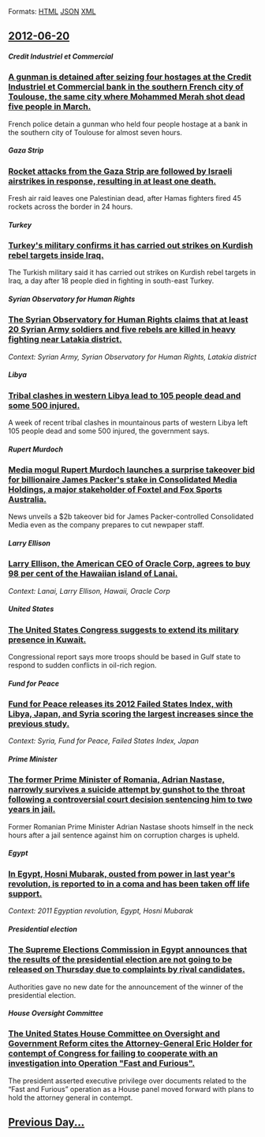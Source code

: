 
Formats: [HTML](2012/06/20/index.html)  [JSON](2012/06/20/index.json)  [XML](2012/06/20/index.xml)  

## [2012-06-20](/news/2012/06/20/index.md)

##### Credit Industriel et Commercial
### [A gunman is detained after seizing four hostages at the Credit Industriel et Commercial bank in the southern French city of Toulouse, the same city where Mohammed Merah shot dead five people in March. ](/news/2012/06/20/a-gunman-is-detained-after-seizing-four-hostages-at-the-cra-c-dit-industriel-et-commercial-bank-in-the-southern-french-city-of-toulouse-the-s.md)
French police detain a gunman who held four people hostage at a bank in the southern city of Toulouse for almost seven hours.

##### Gaza Strip
### [Rocket attacks from the Gaza Strip are followed by Israeli airstrikes in response, resulting in at least one death. ](/news/2012/06/20/rocket-attacks-from-the-gaza-strip-are-followed-by-israeli-airstrikes-in-response-resulting-in-at-least-one-death.md)
Fresh air raid leaves one Palestinian dead, after Hamas fighters fired 45 rockets across the border in 24 hours.

##### Turkey
### [Turkey's military confirms it has carried out strikes on Kurdish rebel targets inside Iraq. ](/news/2012/06/20/turkey-s-military-confirms-it-has-carried-out-strikes-on-kurdish-rebel-targets-inside-iraq.md)
The Turkish military said it has carried out strikes on Kurdish rebel targets in Iraq, a day after 18 people died in fighting in south-east Turkey.

##### Syrian Observatory for Human Rights
### [The Syrian Observatory for Human Rights claims that at least 20 Syrian Army soldiers and five rebels are killed in heavy fighting near Latakia district. ](/news/2012/06/20/the-syrian-observatory-for-human-rights-claims-that-at-least-20-syrian-army-soldiers-and-five-rebels-are-killed-in-heavy-fighting-near-latak.md)
_Context: Syrian Army, Syrian Observatory for Human Rights, Latakia district_

##### Libya
### [Tribal clashes in western Libya lead to 105 people dead and some 500 injured. ](/news/2012/06/20/tribal-clashes-in-western-libya-lead-to-105-people-dead-and-some-500-injured.md)
A week of recent tribal clashes in mountainous parts of western Libya left 105 people dead and some 500 injured, the government says.

##### Rupert Murdoch
### [Media mogul Rupert Murdoch launches a surprise takeover bid for billionaire James Packer's stake in Consolidated Media Holdings, a major stakeholder of Foxtel and Fox Sports Australia. ](/news/2012/06/20/media-mogul-rupert-murdoch-launches-a-surprise-takeover-bid-for-billionaire-james-packer-s-stake-in-consolidated-media-holdings-a-major-sta.md)
News unveils a $2b takeover bid for James Packer-controlled Consolidated Media even as the company prepares to cut newpaper staff.

##### Larry Ellison
### [Larry Ellison, the American CEO of Oracle Corp, agrees to buy 98 per cent of the Hawaiian island of Lanai. ](/news/2012/06/20/larry-ellison-the-american-ceo-of-oracle-corp-agrees-to-buy-98-per-cent-of-the-hawaiian-island-of-lanai.md)
_Context: Lanai, Larry Ellison, Hawaii, Oracle Corp_

##### United States
### [The United States Congress suggests to extend its military presence in Kuwait. ](/news/2012/06/20/the-united-states-congress-suggests-to-extend-its-military-presence-in-kuwait.md)
Congressional report says more troops should be based in Gulf state to respond to sudden conflicts in oil-rich region.

##### Fund for Peace
### [Fund for Peace releases its 2012 Failed States Index, with Libya, Japan, and Syria scoring the largest increases since the previous study. ](/news/2012/06/20/fund-for-peace-releases-its-2012-failed-states-index-with-libya-japan-and-syria-scoring-the-largest-increases-since-the-previous-study.md)
_Context: Syria, Fund for Peace, Failed States Index, Japan_

##### Prime Minister
### [The former Prime Minister of Romania, Adrian Nastase, narrowly survives a suicide attempt by gunshot to the throat following a controversial court decision sentencing him to two years in jail. ](/news/2012/06/20/the-former-prime-minister-of-romania-adrian-nastase-narrowly-survives-a-suicide-attempt-by-gunshot-to-the-throat-following-a-controversia.md)
Former Romanian Prime Minister Adrian Nastase shoots himself in the neck hours after a jail sentence against him on corruption charges is upheld.

##### Egypt
### [In Egypt, Hosni Mubarak, ousted from power in last year's revolution, is reported to in a coma and has been taken off life support. ](/news/2012/06/20/in-egypt-hosni-mubarak-ousted-from-power-in-last-year-s-revolution-is-reported-to-in-a-coma-and-has-been-taken-off-life-support.md)
_Context: 2011 Egyptian revolution, Egypt, Hosni Mubarak_

##### Presidential election
### [The Supreme Elections Commission in Egypt announces that the results of the presidential election are not going to be released on Thursday due to complaints by rival candidates. ](/news/2012/06/20/the-supreme-elections-commission-in-egypt-announces-that-the-results-of-the-presidential-election-are-not-going-to-be-released-on-thursday-d.md)
Authorities gave no new date for the announcement of the winner of the presidential election.

##### House Oversight Committee
### [The United States House Committee on Oversight and Government Reform cites the Attorney-General Eric Holder for contempt of Congress for failing to cooperate with an investigation into Operation "Fast and Furious". ](/news/2012/06/20/the-united-states-house-committee-on-oversight-and-government-reform-cites-the-attorney-general-eric-holder-for-contempt-of-congress-for-fai.md)
The president asserted executive privilege over documents related to the &ldquo;Fast and Furious&rdquo; operation as a House panel moved forward with plans to hold the attorney general in contempt.

## [Previous Day...](/news/2012/06/19/index.md)

